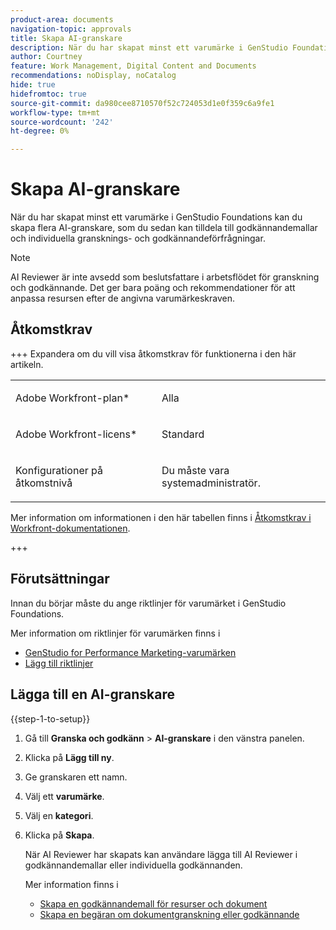 ```yaml
---
product-area: documents
navigation-topic: approvals
title: Skapa AI-granskare
description: När du har skapat minst ett varumärke i GenStudio Foundations kan du skapa flera AI-granskare, som du sedan kan tilldela till godkännandemallar och individuella gransknings- och godkännandeförfrågningar.
author: Courtney
feature: Work Management, Digital Content and Documents
recommendations: noDisplay, noCatalog
hide: true
hidefromtoc: true
source-git-commit: da980cee8710570f52c724053d1e0f359c6a9fe1
workflow-type: tm+mt
source-wordcount: '242'
ht-degree: 0%

---
```



# Skapa AI-granskare

När du har skapat minst ett varumärke i GenStudio Foundations kan du skapa flera AI-granskare, som du sedan kan tilldela till godkännandemallar och individuella gransknings- och godkännandeförfrågningar.

>[!NOTE]
>
>AI Reviewer är inte avsedd som beslutsfattare i arbetsflödet för granskning och godkännande. Det ger bara poäng och rekommendationer för att anpassa resursen efter de angivna varumärkeskraven.

## Åtkomstkrav

+++ Expandera om du vill visa åtkomstkrav för funktionerna i den här artikeln.

<table style="table-layout:auto"> 
 <col> 
 <col> 
 <tbody> 
  <tr> 
   <td role="rowheader">Adobe Workfront-plan*</td> 
   <td> <p>Alla</p> </td> 
  </tr> 
  <tr> 
   <td role="rowheader">Adobe Workfront-licens*</td> 
   <td> <p>Standard</p> </td> 
  </tr> 
  <tr> 
   <td role="rowheader">Konfigurationer på åtkomstnivå</td> 
   <td> <p>Du måste vara systemadministratör.</p></td> 
  </tr> 
 </tbody> 
</table>

Mer information om informationen i den här tabellen finns i [Åtkomstkrav i Workfront-dokumentationen](/help/quicksilver/administration-and-setup/add-users/access-levels-and-object-permissions/access-level-requirements-in-documentation.md).

+++

## Förutsättningar

Innan du börjar måste du ange riktlinjer för varumärket i GenStudio Foundations.

Mer information om riktlinjer för varumärken finns i

* [GenStudio for Performance Marketing-varumärken](https://experienceleague.adobe.com/sv/docs/genstudio-for-performance-marketing/user-guide/guidelines/brands)
* [Lägg till riktlinjer](https://experienceleague.adobe.com/sv/docs/genstudio-for-performance-marketing/user-guide/guidelines/add-guidelines)

## Lägga till en AI-granskare

{{step-1-to-setup}}

1. Gå till **Granska och godkänn** > **AI-granskare** i den vänstra panelen.
1. Klicka på **Lägg till ny**.
1. Ge granskaren ett namn.
1. Välj ett **varumärke**.
1. Välj en **kategori**.
1. Klicka på **Skapa**.

   När AI Reviewer har skapats kan användare lägga till AI Reviewer i godkännandemallar eller individuella godkännanden.

   Mer information finns i

   * [Skapa en godkännandemall för resurser och dokument](/help/quicksilver/review-and-approve-work/document-reviews-and-approvals/manage-document-approvals/create-approval-template.md)
   * [Skapa en begäran om dokumentgranskning eller godkännande](/help/quicksilver/review-and-approve-work/document-reviews-and-approvals/manage-document-approvals/create-a-document-approval.md)

